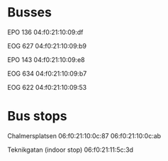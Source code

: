 Busses
======

EPO 136
04:f0:21:10:09:df

EOG 627
04:f0:21:10:09:b9

EPO 143
04:f0:21:10:09:e8

EOG 634
04:f0:21:10:09:b7

EOG 622
04:f0:21:10:09:53

Bus stops
=========

Chalmersplatsen
06:f0:21:10:0c:87
06:f0:21:10:0c:ab

Teknikgatan (indoor stop)
06:f0:21:11:5c:3d
